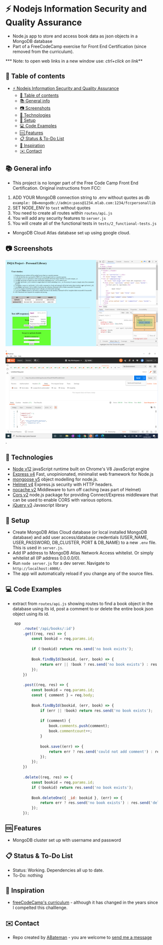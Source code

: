 # :zap: Nodejs Information Security and Quality Assurance

* Node.js app to store and access book data as json objects in a MongoDB database
* Part of a FreeCodeCamp exercise for Front End Certification (since removed from the curriculum).

*** Note: to open web links in a new window use: _ctrl+click on link_**

## :page_facing_up: Table of contents

* [:zap: Nodejs Information Security and Quality Assurance](#zap-nodejs-information-security-and-quality-assurance)
	* [:page_facing_up: Table of contents](#page_facing_up-table-of-contents)
	* [:books: General info](#books-general-info)
	* [:camera: Screenshots](#camera-screenshots)
	* [:signal_strength: Technologies](#signal_strength-technologies)
	* [:floppy_disk: Setup](#floppy_disk-setup)
	* [:computer: Code Examples](#computer-code-examples)
	* [:cool: Features](#cool-features)
	* [:clipboard: Status & To-Do List](#clipboard-status--to-do-list)
	* [:clap: Inspiration](#clap-inspiration)
	* [:envelope: Contact](#envelope-contact)

## :books: General info

* This project is no longer part of the Free Code Camp Front End Certification. Original instructions from FCC:

1) ADD YOUR MongoDB connection string to .env without quotes as db
    `example: DB=mongodb://admin:pass@1234.mlab.com:1234/fccpersonallib`
2) SET NODE_ENV to `test` without quotes
3) You need to create all routes within `routes/api.js`
4) You will add any security features to `server.js`
5) You will create all of the functional tests in `tests/2_functional-tests.js`

* MongoDB Cloud Atlas database set up using google cloud.

## :camera: Screenshots

![Example screenshot](./img/books.png).
![Example screenshot](./img/postman.png).

## :signal_strength: Technologies

* [Node v12](https://nodejs.org/en/) javaScript runtime built on Chrome's V8 JavaScript engine
* [Express v4](https://expressjs.com/) Fast, unopinionated, minimalist web framework for Node.js
* [mongoose v5](https://mongoosejs.com/) object modelling for node.js.
* [Helmet v4](https://helmetjs.github.io/) Express.js security with HTTP headers.
* [nocache v2](https://www.npmjs.com/package/nocache) Middleware to turn off caching (was part of Helmet)
* [Cors v2](https://www.npmjs.com/package/cors) node.js package for providing Connect/Express middleware that can be used to enable CORS with various options.
* [jQuery v3](https://jquery.com/) Javascript library

## :floppy_disk: Setup

* Create MongoDB Atlas Cloud database (or local installed MongoDB database) and add user access/database credentials (USER_NAME, USER_PASSWORD, DB_CLUSTER, PORT & DB_NAME) to a new `.env` file. This is used in `server.js`.
* Add IP address to MongoDB Atlas Network Access whitelist. Or simply whitelist all (IP address 0.0.0.0/0).
* Run `node server.js` for a dev server. Navigate to `http://localhost:4000/`.
* The app will automatically reload if you change any of the source files.

## :computer: Code Examples

* extract from `routes/api.js` showing routes to find a book object in the database using its id, post a comment to or delete the entire book json object using its id.

```javascript
	app
		.route('/api/books/:id')
		.get((req, res) => {
			const bookid = req.params.id;

			if (!bookid) return res.send('no book exists');

			Book.findById(bookid, (err, book) => {
				return err || !book ? res.send('no book exists') : res.json(book);
			});
		})

		.post((req, res) => {
			const bookid = req.params.id;
			const { comment } = req.body;

			Book.findById(bookid, (err, book) => {
				if (err || !book) return res.send('no book exists');

				if (comment) {
					book.comments.push(comment);
					book.commentcount++;
				}

				book.save((err) => {
					return err ? res.send('could not add comment') : res.json(book);
				});
			});
		})

		.delete((req, res) => {
			const bookid = req.params.id;
			if (!bookid) return res.send('no book exists');

			Book.deleteOne({ _id: bookid }, (err) => {
				return err ? res.send('no book exists') : res.send('delete successful');
			});
		});
```

## :cool: Features

* MongoDB cluster set up with username and password

## :clipboard: Status & To-Do List

* Status: Working. Dependencies all up to date.
* To-Do: nothing

## :clap: Inspiration

* [freeCodeCamp's curriculum](https://www.freecodecamp.org/learn/) - although it has changed in the years since I compelted this challlenge.

## :envelope: Contact

* Repo created by [ABateman](https://www.andrewbateman.org) - you are welcome to [send me a message](https://andrewbateman.org/contact)
